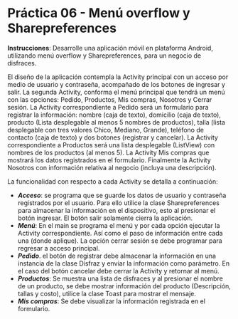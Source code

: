 # Práctica 06 - Menú overflow y Sharepreferences

**Instrucciones**: Desarrolle una aplicación móvil en plataforma Android, utilizando menú overflow y Sharepreferences, para un negocio de disfraces.

El diseño de la aplicación contempla la Activity principal con un acceso por medio de usuario y contraseña, acompañado de los botones de ingresar y salir. La segunda Activity, conforma el menú principal que tendrá un menú con las opciones: Pedido, Productos, Mis compras, Nosotros y Cerrar sesión. La Activity correspondiente a Pedido será un formulario para registrar la información: nombre (caja de texto), domicilio (caja de texto), producto (Lista desplegable al menos 5 nombres de productos), talla (lista desplegable con tres valores Chico, Mediano, Grande), teléfono de contacto (caja de texto) y dos botones (registrar y cancelar). La Activity correspondiente a Productos será una lista desplegable (ListView) con nombres de los productos (al menos 5). La Activity Mis compras que mostrará los datos registrados en el formulario. Finalmente la Activity Nosotros con información relativa al negocio (incluya una descripción).

La funcionalidad con respecto a cada Activity se detalla a continuación:
* ***Acceso***: se programa que se guarde los datos de usuario y contraseña registrados por el usuario. Para ello utilice la clase Sharepreferences para almacenar la información en el dispositivo, esto al presionar el botón ingresar. El botón salir solamente cierra la aplicación.
* ***Menú***: En el main se programa el menú y por cada opción ejecutar la Activity correspondiente. Así como el paso de información entre cada una (donde aplique). La opción cerrar sesión se debe programar para regresar a acceso principal.
* ***Pedido***. el botón de registrar debe almacenar la información en una instancia de la clase Disfraz y enviar la información como parámetro. En el caso del botón cancelar debe cerrar la Activity y retornar al menú.
* ***Productos***: Se muestra una lista de disfraces y al presionar el nombre de un producto, se debe mostrar información del producto (Descripción, tallas y costo), utilice la clase Toast para mostrar el mensaje.
* ***Mis compras***: Se debe visualizar la información registrada en el formulario.
